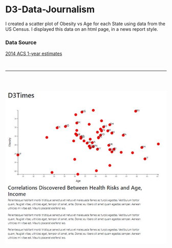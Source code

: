 # D3-Data-Journalism
I created a scatter plot of Obesity vs Age for each State using data from the US Census. I displayed this data on an html page, in a news report style.  

### Data Source
[2014 ACS 1-year estimates](https://factfinder.census.gov/faces/nav/jsf/pages/searchresults.xhtml)

<br>
<hr>
<br>
<br>
  
![Website Screenshot](https://github.com/Atchub1/D3-Data-Journalism/blob/master/images/d3journalisim.JPG)
